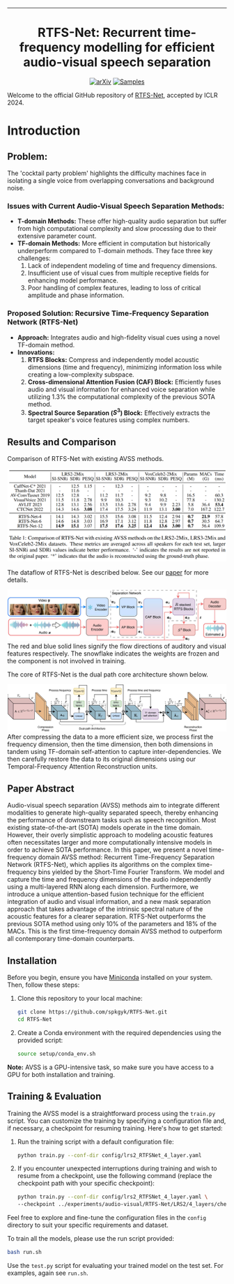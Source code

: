 ______________________________________________________________________

<div align="center">

# RTFS-Net: Recurrent time-frequency modelling for efficient audio-visual speech separation

[![arXiv](https://img.shields.io/badge/arXiv-2306.00160-brightgreen.svg)](https://arxiv.org/abs/2309.17189)
[![Samples](https://img.shields.io/badge/Website-Demo_Samples-blue.svg)](https://anonymous.4open.science/w/RTFS-Net/AV-Model-Demo.html)

</div>

Welcome to the official GitHub repository of [RTFS-Net](https://arxiv.org/abs/2309.17189), accepted by ICLR 2024.

# Introduction

## Problem:
The 'cocktail party problem' highlights the difficulty machines face in isolating a single voice from overlapping conversations and background noise. 

### Issues with Current Audio-Visual Speech Separation Methods:
- **T-domain Methods:** These offer high-quality audio separation but suffer from high computational complexity and slow processing due to their extensive parameter count.
- **TF-domain Methods:** More efficient in computation but historically underperform compared to T-domain methods. They face three key challenges:
  1. Lack of independent modeling of time and frequency dimensions.
  2. Insufficient use of visual cues from multiple receptive fields for enhancing model performance.
  3. Poor handling of complex features, leading to loss of critical amplitude and phase information.

### Proposed Solution: Recursive Time-Frequency Separation Network (RTFS-Net)
- **Approach:** Integrates audio and high-fidelity visual cues using a novel TF-domain method.
- **Innovations:**
  1. **RTFS Blocks:** Compress and independently model acoustic dimensions (time and frequency), minimizing information loss while creating a low-complexity subspace.
  2. **Cross-dimensional Attention Fusion (CAF) Block:** Efficiently fuses audio and visual information for enhanced voice separation while utilizing 1.3% the computational complexity of the previous SOTA method.
  3. **Spectral Source Separation ($S^3$) Block:** Effectively extracts the target speaker's voice features using complex numbers.
 
## Results and Comparison

Comparison of RTFS-Net with existing AVSS methods.

![main_table](docs/main_table.png)

The dataflow of RTFS-Net is described below. See our [paper](https://arxiv.org/abs/2309.17189) for more details.

![av-pipeline](docs/av-pipeline.jpg)
The red and blue solid lines signify the flow directions of auditory and visual features respectively. The snowflake indicates the weights are frozen and the component is not involved in training.

The core of RTFS-Net is the dual path core architecture shown below.

![rtfsnet](docs/rtfsnet.jpg)
After compressing the data to a more efficient size, we process first the frequency dimension, then the time dimension, then both dimensions in tandem using TF-domain self-attention to capture inter-dependencies. We then carefully restore the data to its original dimensions using our Temporal-Frequency Attention Reconstruction units.

## Paper Abstract

Audio-visual speech separation (AVSS) methods aim to integrate different modalities to generate high-quality separated speech, thereby enhancing the performance of downstream tasks such as speech recognition. Most existing state-of-the-art (SOTA) models operate in the time domain. However, their overly simplistic approach to modeling acoustic features often necessitates larger and more computationally intensive models in order to achieve SOTA performance. In this paper, we present a novel time-frequency domain AVSS method: Recurrent Time-Frequency Separation Network (RTFS-Net), which applies its algorithms on the complex time-frequency bins yielded by the Short-Time Fourier Transform. We model and capture the time and frequency dimensions of the audio independently using a multi-layered RNN along each dimension. Furthermore, we introduce a unique attention-based fusion technique for the efficient integration of audio and visual information, and a new mask separation approach that takes advantage of the intrinsic spectral nature of the acoustic features for a clearer separation. RTFS-Net outperforms the previous SOTA method using only 10\% of the parameters and 18\% of the MACs. This is the first time-frequency domain AVSS method to outperform all contemporary time-domain counterparts.

## Installation

Before you begin, ensure you have [Miniconda](https://docs.conda.io/en/latest/miniconda.html) installed on your system. Then, follow these steps:

1. Clone this repository to your local machine:
   ```bash
   git clone https://github.com/spkgyk/RTFS-Net.git
   cd RTFS-Net
   ```

2. Create a Conda environment with the required dependencies using the provided script:
   ```bash
   source setup/conda_env.sh
   ```

**Note:** AVSS is a GPU-intensive task, so make sure you have access to a GPU for both installation and training.

## Training & Evaluation

Training the AVSS model is a straightforward process using the `train.py` script. You can customize the training by specifying a configuration file and, if necessary, a checkpoint for resuming training. Here's how to get started:

1. Run the training script with a default configuration file:
   ```bash
   python train.py --conf-dir config/lrs2_RTFSNet_4_layer.yaml
   ```

2. If you encounter unexpected interruptions during training and wish to resume from a checkpoint, use the following command (replace the checkpoint path with your specific checkpoint):
   ```bash
   python train.py --conf-dir config/lrs2_RTFSNet_4_layer.yaml \
   --checkpoint ../experiments/audio-visual/RTFS-Net/LRS2/4_layers/checkpoints/epoch=150-val_loss=-13.16.ckpt
   ```

Feel free to explore and fine-tune the configuration files in the `config` directory to suit your specific requirements and dataset.

To train all the models, please use the run script provided:
```bash 
bash run.sh
```

Use the `test.py` script for evaluating your trained model on the test set. For examples, again see `run.sh`.